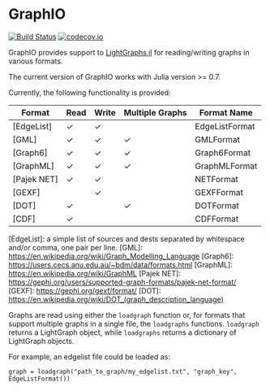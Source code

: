 # GraphIO

[![Build Status](https://github.com/JuliaGraphs/GraphIO.jl/workflows/CI/badge.svg)](https://github.com/JuliaGraphs/GraphIO.jl/actions?query=workflow%3ACI+branch%3Amaster)
[![codecov.io](http://codecov.io/gh/JuliaGraphs/GraphIO.jl/branch/master/graph/badge.svg)](http://codecov.io/hg/JuliaGraphs/GraphIO.jl)

GraphIO provides support to [LightGraphs.jl](https://github.com/JuliaGraphs/LightGraphs.jl) for reading/writing graphs in various formats.

The current version of GraphIO works with Julia version >= 0.7.

Currently, the following functionality is provided:

Format        | Read | Write | Multiple Graphs| Format Name  |
--------------|------|-------|----------------|--------------|
[EdgeList]    |   ✓  |  ✓    |                |EdgeListFormat|
[GML]         |   ✓  |  ✓    | ✓              |GMLFormat     |
[Graph6]      |   ✓  |  ✓    | ✓              |Graph6Format  |
[GraphML]     |   ✓  |  ✓    | ✓              |GraphMLFormat |
[Pajek NET]   |   ✓  |  ✓    |                |NETFormat     |
[GEXF]        |      |  ✓    |                |GEXFFormat    |
[DOT]         |   ✓  |       | ✓              |DOTFormat     |
[CDF]         |   ✓  |       |                |CDFFormat     |

[EdgeList]: a simple list of sources and dests separated by whitespace and/or comma, one pair per line.
[GML]: https://en.wikipedia.org/wiki/Graph_Modelling_Language
[Graph6]: https://users.cecs.anu.edu.au/~bdm/data/formats.html
[GraphML]: https://en.wikipedia.org/wiki/GraphML
[Pajek NET]: https://gephi.org/users/supported-graph-formats/pajek-net-format/
[GEXF]: https://gephi.org/gexf/format/
[DOT]: https://en.wikipedia.org/wiki/DOT_(graph_description_language)

Graphs are read using either the `loadgraph` function or, for formats that support multiple graphs in a single file,
the `loadgraphs` functions. `loadgraph` returns a LightGraph object, while `loadgraphs` returns a dictionary of LightGraph objects.

For example, an edgelist file could be loaded as:

```
graph = loadgraph("path_to_graph/my_edgelist.txt", "graph_key", EdgeListFormat())
```


